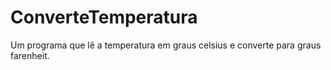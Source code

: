 # ConverteTemperatura

Um programa que lê a temperatura em graus celsius e converte para graus farenheit.
